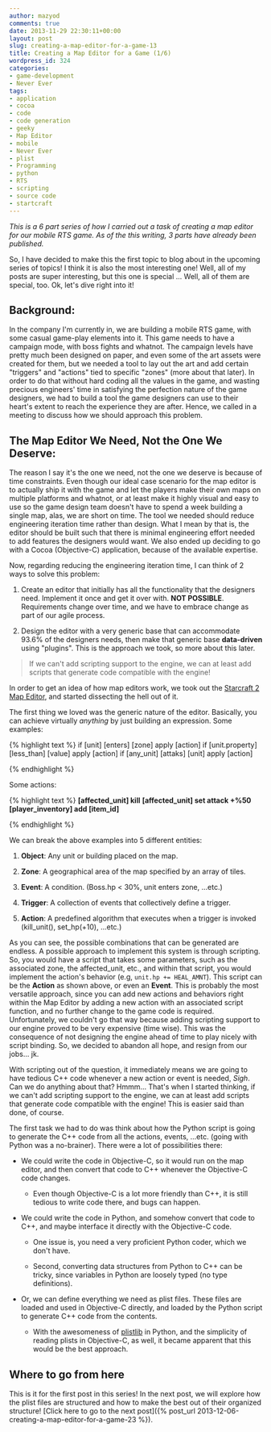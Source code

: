 ```yaml
---
author: mazyod
comments: true
date: 2013-11-29 22:30:11+00:00
layout: post
slug: creating-a-map-editor-for-a-game-13
title: Creating a Map Editor for a Game (1/6)
wordpress_id: 324
categories:
- game-development
- Never Ever
tags:
- application
- cocoa
- code
- code generation
- geeky
- Map Editor
- mobile
- Never Ever
- plist
- Programming
- python
- RTS
- scripting
- source code
- startcraft
---
```


_This is a 6 part series of how I carried out a task of creating a map editor for our mobile RTS game. As of the this writing, 3 parts have already been published._



So, I have decided to make this the first topic to blog about in the upcoming series of topics! I think it is also the most interesting one! Well, all of my posts are super interesting, but this one is special ... Well, all of them are special, too. Ok, let's dive right into it!


## Background:


In the company I'm currently in, we are building a mobile RTS game, with some casual game-play elements into it. This game needs to have a campaign mode, with boss fights and whatnot. The campaign levels have pretty much been designed on paper, and even some of the art assets were created for them, but we needed a tool to lay out the art and add certain "triggers" and "actions" tied to specific "zones" (more about that later). In order to do that without hard coding all the values in the game, and wasting precious engineers' time in satisfying the perfection nature of the game designers, we had to build a tool the game designers can use to their heart's extent to reach the experience they are after. Hence, we called in a meeting to discuss how we should approach this problem.


## The Map Editor We Need, Not the One We Deserve:


The reason I say it's the one we need, not the one we deserve is because of time constraints. Even though our ideal case scenario for the map editor is to actually ship it with the game and let the players make their own maps on multiple platforms and whatnot, or at least make it highly visual and easy to use so the game design team doesn't have to spend a week building a single map, alas, we are short on time. The tool we needed should reduce engineering iteration time rather than design. What I mean by that is, the editor should be built such that there is minimal engineering effort needed to add features the designers would want. We also ended up deciding to go with a Cocoa (Objective-C) application, because of the available expertise.

Now, regarding reducing the engineering iteration time, I can think of 2 ways to solve this problem:




  1. Create an editor that initially has all the functionality that the designers need. Implement it once and get it over with. **NOT POSSIBLE**. Requirements change over time, and we have to embrace change as part of our agile process.


  2. Design the editor with a very generic base that can accommodate 93.6% of the designers needs, then make that generic base **data-driven** using "plugins". This is the approach we took, so more about this later.




> If we can't add scripting support to the engine, we can at least add scripts that generate code compatible with the engine!


In order to get an idea of how map editors work, we took out the [Starcraft 2 Map Editor](http://starcraft.wikia.com/wiki/Galaxy_Map_Editor), and started dissecting the hell out of it.

The first thing we loved was the generic nature of the editor. Basically, you can achieve virtually _anything_ by just building an expression. Some examples:

{% highlight text %}
if [unit] [enters] [zone] apply [action]
if [unit.property] [less_than] [value] apply [action]
if [any_unit] [attaks] [unit] apply [action]

{% endhighlight %}

Some actions:

{% highlight text %}
**[affected_unit] kill**
**[affected_unit] set attack +%50**
**[player_inventory] add [item_id]**

{% endhighlight %}

We can break the above examples into 5 different entities:




  1. **Object**: Any unit or building placed on the map.


  2. **Zone**: A geographical area of the map specified by an array of tiles.


  3. **Event**: A condition. (Boss.hp < 30%, unit enters zone, ...etc.)


  4. **Trigger**: A collection of events that collectively define a trigger.


  5. **Action**: A predefined algorithm that executes when a trigger is invoked (kill_unit(), set_hp(+10), ...etc.)


As you can see, the possible combinations that can be generated are endless. A possible approach to implement this system is through scripting. So, you would have a script that takes some parameters, such as the associated zone, the affected_unit, etc., and within that script, you would implement the action's behavior (e.g, `unit.hp += HEAL_AMNT`). This script can be the **Action** as shown above, or even an **Event**. This is probably the most versatile approach, since you can add new actions and behaviors right within the Map Editor by adding a new action with an associated script function, and no further change to the game code is required. Unfortunately, we couldn't go that way because adding scripting support to our engine proved to be very expensive (time wise). This was the consequence of not designing the engine ahead of time to play nicely with script binding. So, we decided to abandon all hope, and resign from our jobs... jk.

With scripting out of the question, it immediately means we are going to have tedious C++ code whenever a new action or event is needed, *Sigh*. Can we do anything about that? Hmmm... That's when I started thinking, if we can't add scripting support to the engine, we can at least add scripts that generate code compatible with the engine! This is easier said than done, of course.

The first task we had to do was think about how the Python script is going to generate the C++ code from all the actions, events, ...etc. (going with Python was a no-brainer). There were a lot of possibilities there:




  * We could write the code in Objective-C, so it would run on the map editor, and then convert that code to C++ whenever the Objective-C code changes.


    * Even though Objective-C is a lot more friendly than C++, it is still tedious to write code there, and bugs can happen.





  * We could write the code in Python, and somehow convert that code to C++, and maybe interface it directly with the Objective-C code.


    * One issue is, you need a very proficient Python coder, which we don't have.


    * Second, converting data structures from Python to C++ can be tricky, since variables in Python are loosely typed (no type definitions).





  * Or, we can define everything we need as plist files. These files are loaded and used in Objective-C directly, and loaded by the Python script to generate C++ code from the contents.


    * With the awesomeness of [plistlib](http://docs.python.org/2/library/plistlib.html) in Python, and the simplicity of reading plists in Objective-C, as well, it became apparent that this would be the best approach.








## Where to go from here



This is it for the first post in this series! In the next post, we will explore how the plist files are structured and how to make the best out of their organized structure! [Click here to go to the next post]({% post_url 2013-12-06-creating-a-map-editor-for-a-game-23 %}).
